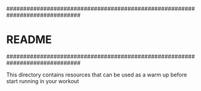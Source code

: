 ##############################################################################
# README
##############################################################################

This directory contains resources that can be used as a warm up before start
running in your workout
